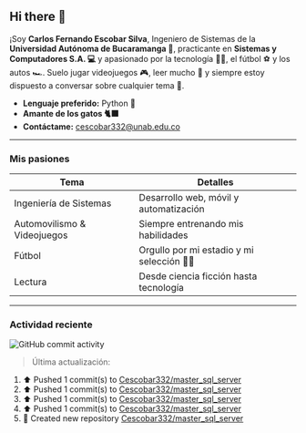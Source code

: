 ## Hi there  👋

¡Soy **Carlos Fernando Escobar Silva**, Ingeniero de Sistemas de la **Universidad Autónoma de Bucaramanga 📝**, practicante en **Sistemas y Computadores S.A. 💻** y apasionado por la tecnología 🧑‍💻, el fútbol ⚽ y los autos 🏎️. Suelo jugar videojuegos 🎮, leer mucho 📖 y siempre estoy dispuesto a conversar sobre cualquier tema 💬.

-  **Lenguaje preferido:** Python 🐍
-  **Amante de los gatos 🐈‍⬛** 
-  **Contáctame:** [cescobar332@unab.edu.co](mailto:cescobar332@unab.edu.co)

---

###  Mis pasiones

| Tema | Detalles |
|------|----------|
|  Ingeniería de Sistemas | Desarrollo web, móvil y automatización |
|  Automovilismo & Videojuegos | Siempre entrenando mis habilidades |
|  Fútbol | Orgullo por mi estadio y mi selección 💛💚|
|  Lectura | Desde ciencia ficción hasta tecnología |

---

###  Actividad reciente
![GitHub commit activity](https://img.shields.io/github/commit-activity/t/Cescobar332/Cescobar332)

> Última actualización: <!--RECENT_ACTIVITY:last_update-->

<!--RECENT_ACTIVITY:start-->
1. ⬆️ Pushed 1 commit(s) to [Cescobar332/master_sql_server](https://github.com/Cescobar332/master_sql_server)<br>
2. ⬆️ Pushed 1 commit(s) to [Cescobar332/master_sql_server](https://github.com/Cescobar332/master_sql_server)<br>
3. ⬆️ Pushed 1 commit(s) to [Cescobar332/master_sql_server](https://github.com/Cescobar332/master_sql_server)<br>
4. ⬆️ Pushed 1 commit(s) to [Cescobar332/master_sql_server](https://github.com/Cescobar332/master_sql_server)<br>
5. 📔 Created new repository [Cescobar332/master_sql_server](https://github.com/Cescobar332/master_sql_server)<br>
<!--RECENT_ACTIVITY:end-->
